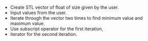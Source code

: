 *  Create STL vector of float of size given by the user.
*  Input values from the user.
*  Iterate through the vector two times to find minimum value and maximum value.
*  Use subscript operator for the first iteration,
*  iterator for the second iteration.

